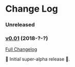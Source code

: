 # Change Log

### Unreleased

### [v0.01](https://github.com/realityforge/gwt-qr-code/tree/v0.01) (2018-?-?)
[Full Changelog](https://github.com/realityforge/gwt-qr-code/compare/72921ece2999bd9a5dd6987743280a12a58d2242...v0.01)

 ‎🎉	Initial super-alpha release ‎🎉.
